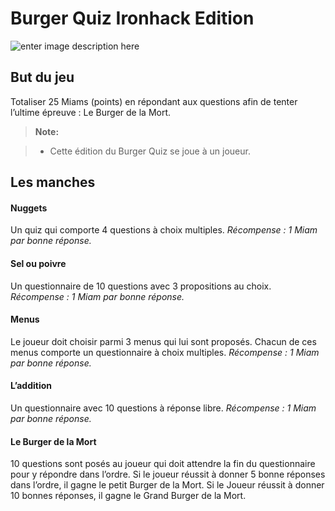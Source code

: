 **Burger Quiz Ironhack Edition**
=======================

![enter image description here](https://media.giphy.com/media/64OB00OLwgSgnCjZHU/giphy.gif)

**But du jeu**
--------------
Totaliser 25 Miams (points) en répondant aux questions afin de tenter l’ultime épreuve : Le Burger de la Mort.

> **Note:**

> - Cette édition du Burger Quiz se joue à un joueur.

**Les manches**
--------------

#### <i class="icon-pencil"></i> Nuggets

Un quiz qui comporte 4 questions à choix multiples.
*Récompense : 1 Miam par bonne réponse.*

#### <i class="icon-pencil"></i> Sel ou poivre

Un questionnaire de 10 questions avec 3 propositions au choix.
*Récompense : 1 Miam par bonne réponse.*

#### <i class="icon-pencil"></i> Menus

Le joueur doit choisir parmi 3 menus qui lui sont proposés.
Chacun de ces menus comporte un questionnaire à choix multiples.
*Récompense : 1 Miam par bonne réponse.*

#### <i class="icon-pencil"></i> L’addition

Un questionnaire avec 10 questions à réponse libre.
*Récompense : 1 Miam par bonne réponse.*

#### <i class="icon-pencil"></i> Le Burger de la Mort

10 questions sont posés au joueur qui doit attendre la fin du questionnaire pour y répondre dans l’ordre.
Si le joueur réussit à donner 5 bonne réponses dans l’ordre, il gagne le petit Burger de la Mort.
Si le Joueur réussit à donner 10 bonnes réponses, il gagne le Grand Burger de la Mort.

